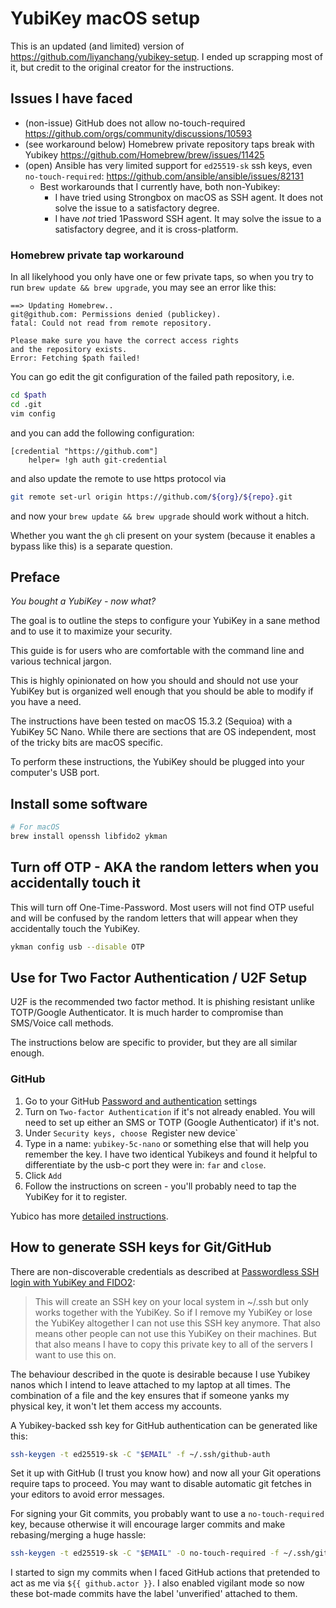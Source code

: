 # YubiKey macOS setup

This is an updated (and limited) version of https://github.com/liyanchang/yubikey-setup. I ended up scrapping most of it, but credit to the original creator for the instructions.

## Issues I have faced

- (non-issue) GitHub does not allow no-touch-required https://github.com/orgs/community/discussions/10593
- (see workaround below) Homebrew private repository taps break with Yubikey https://github.com/Homebrew/brew/issues/11425
- (open) Ansible has very limited support for `ed25519-sk` ssh keys, even `no-touch-required`: https://github.com/ansible/ansible/issues/82131
  - Best workarounds that I currently have, both non-Yubikey:
    - I have tried using Strongbox on macOS as SSH agent. It does not solve the issue to a satisfactory degree.
    - I have _not_ tried 1Password SSH agent. It may solve the issue to a satisfactory degree, and it is cross-platform.

### Homebrew private tap workaround

In all likelyhood you only have one or few private taps, so when you try to run `brew update && brew upgrade`, you may see an error like this:

```
==> Updating Homebrew..
git@github.com: Permissions denied (publickey).
fatal: Could not read from remote repository.

Please make sure you have the correct access rights
and the repository exists.
Error: Fetching $path failed!
```

You can go edit the git configuration of the failed path repository, i.e.

```sh
cd $path
cd .git
vim config
```

and you can add the following configuration:

```
[credential "https://github.com"]
    helper= !gh auth git-credential
```

and also update the remote to use https protocol via

```sh
git remote set-url origin https://github.com/${org}/${repo}.git
```

and now your `brew update && brew upgrade` should work without a hitch.

Whether you want the `gh` cli present on your system (because it enables a bypass like this) is a separate question.

## Preface

_You bought a YubiKey - now what?_

The goal is to outline the steps to configure your YubiKey in a sane method and to use it to maximize your security.

This guide is for users who are comfortable with the command line and various technical jargon.

This is highly opinionated on how you should and should not use your YubiKey but is organized well enough that you should be able to modify if you have a need.

The instructions have been tested on macOS 15.3.2 (Sequioa) with a YubiKey 5C Nano. While there are sections that are OS independent, most of the tricky bits are macOS specific.

To perform these instructions, the YubiKey should be plugged into your computer's USB port.

## Install some software

```sh
# For macOS
brew install openssh libfido2 ykman
```

## Turn off OTP - AKA the random letters when you accidentally touch it

This will turn off One-Time-Password. Most users will not find OTP useful and will be confused by the random letters that will appear when they accidentally touch the YubiKey.

```sh
ykman config usb --disable OTP
```

## Use for Two Factor Authentication / U2F Setup

U2F is the recommended two factor method. It is phishing resistant unlike TOTP/Google Authenticator. It is much harder to compromise than SMS/Voice call methods.

The instructions below are specific to provider, but they are all similar enough.

### GitHub

1. Go to your GitHub [Password and authentication](https://github.com/settings/security) settings
2. Turn on `Two-factor Authentication` if it's not already enabled. You will need to set up either an SMS or TOTP (Google Authenticator) if it's not.
3. Under `Security keys, choose `Register new device`
4. Type in a name: `yubikey-5c-nano` or something else that will help you remember the key. I have two identical Yubikeys and found it helpful to differentiate by the usb-c port they were in: `far` and `close`.
5. Click `Add`
6. Follow the instructions on screen - you'll probably need to tap the YubiKey for it to register.

Yubico has more [detailed instructions](https://www.yubico.com/works-with-yubikey/catalog/github/#setup-instructions).

## How to generate SSH keys for Git/GitHub

There are non-discoverable credentials as described at [Passwordless SSH login with YubiKey and FIDO2](https://www.ajfriesen.com/yubikey-ssh-key/):

> This will create an SSH key on your local system in ~/.ssh but only works together with the YubiKey. So if I remove my YubiKey or lose the YubiKey altogether I can not use this SSH key anymore. That also means other people can not use this YubiKey on their machines. But that also means I have to copy this private key to all of the servers I want to use this on.

The behaviour described in the quote is desirable because I use Yubikey nanos which I intend to leave attached to my laptop at all times. The combination of a file and the key ensures that if someone yanks my physical key, it won't let them access my accounts.

A Yubikey-backed ssh key for GitHub authentication can be generated like this:

```sh
ssh-keygen -t ed25519-sk -C "$EMAIL" -f ~/.ssh/github-auth
```

Set it up with GitHub (I trust you know how) and now all your Git operations require taps to proceed. You may want to disable automatic git fetches in your editors to avoid error messages.

For signing your Git commits, you probably want to use a `no-touch-required` key, because otherwise it will encourage larger commits and make rebasing/merging a huge hassle:

```sh
ssh-keygen -t ed25519-sk -C "$EMAIL" -O no-touch-required -f ~/.ssh/github-sign
```

I started to sign my commits when I faced GitHub actions that pretended to act as me via `${{ github.actor }}`. I also enabled vigilant mode so now these bot-made commits have the label 'unverified' attached to them.
